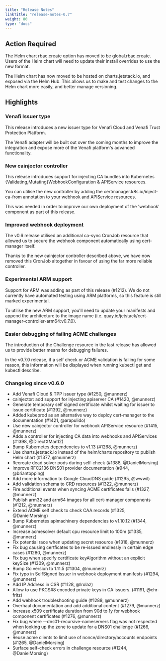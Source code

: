```yaml
---
title: "Release Notes"
linkTitle: "release-notes-0.7"
weight: 80
type: "docs"
---
```


## Action Required
The Helm chart rbac.create option has moved to be global.rbac.create.
Users of the Helm chart will need to update their install overrides to use
the new format.

The Helm chart has now moved to be hosted on charts.jetstack.io, and
exposed via the Helm Hub. This allows us to make
and test changes to the Helm chart more easily, and better manage versioning.

## Highlights
### Venafi Issuer type
This release introduces a new issuer type for Venafi Cloud and Venafi Trust
Protection Platform.

The Venafi adapter will be built out over the coming months to improve the
integration and expose more of the Venafi platform's advanced functionality.

### New cainjector controller
This release introduces support for injecting CA bundles into Kubernetes
{Validating,Mutating}WebhookConfiguration & APIService resources.

You can utilise the new controller by adding the certmanager.k8s.io/inject-ca-from
annotation to your webhook and APIService resources.

This was needed in order to improve our own deployment of the 'webhook'
component as part of this release.

### Improved webhook deployment
The v0.6 release utilised an additional ca-sync CronJob resource that allowed
us to secure the webhook component automatically using cert-manager itself.

Thanks to the new cainjector controller described above, we have now removed
this CronJob altogether in favour of using the far more reliable controller.

### Experimental ARM support
Support for ARM was adding as part of this release (#1212). We do not currently
have automated testing using ARM platforms, so this feature is still marked
experimental.

To utilise the new ARM support, you'll need to update your manifests and append
the architecture to the image name (i.e. quay.io/jetstack/cert-manager-controller-arm64:v0.7.0).

### Easier debugging of failing ACME challenges
The introduction of the Challenge resource in the last release has allowed us
to provide better means for debugging failures.

In the v0.7.0 release, if a self check or ACME validation is failing for some
reason, this information will be displayed when running kubectl get and
kubectl describe.

### Changelog since v0.6.0
- Add Venafi Cloud & TPP issuer type (#1250, @munnerz)
- cainjector: add support for injecting apiserver CA (#1420, @munnerz)
- Generate temporary self signed certificate whilst waiting for issuer to issue certificate (#1392, @munnerz)
- Added kubeprod as an alternative way to deploy cert-manager to the documentation (#1421, @arapulido)
- Use new cainjector controller for webhook APIService resource (#1415, @munnerz)
- Adds a controller for injecting CA data into webhooks and APIServices (#1398, @DirectXMan12)
- Bump Kubernetes dependencies to v1.13 (#1268, @munnerz)
- Use charts.jetstack.io instead of the helm/charts repository to publish Helm chart (#1377, @munnerz)
- Recreate dead solver pods during self-check (#1388, @DanielMorsing)
- Improve RFC2136 DNS01 provider documentation (#944, @briantopping)
- Add more information to Google CloudDNS guide (#1295, @wwwil)
- Add validation schema to CRD resources (#1322, @munnerz)
- Fire additional events when syncing ACME certificates fails (#1327, @munnerz)
- Publish arm32 and arm64 images for all cert-manager components (#1212, @munnerz)
- Extend ACME self check to check CAA records (#1325, @DanielMorsing)
- Bump Kubernetes apimachinery dependencies to v1.10.12 (#1344, @munnerz)
- Increase acmesolver default cpu resource limit to 100m (#1335, @munnerz)
- Fix potential race when updating secret resource (#1318, @munnerz)
- Fix bug causing certficates to be re-issued endlessly in certain edge cases (#1280, @munnerz)
- Fix bug when specify certificate keyAlgorithm without an explicit keySize (#1309, @munnerz)
- Bump Go version to 1.11.5 (#1304, @munnerz)
- Fix typo in SelfSigned Issuer in webhook deployment manifests (#1294, @munnerz)
- Add IP Address in CSR (#1128, @lrolaz)
- Allow to use PKCS#8 encoded private keys in CA issuers. (#1191, @chr-fritz)
- Add webhook troubleshooting guide (#1288, @munnerz)
- Overhaul documentation and add additional content (#1279, @munnerz)
- Increase x509 certificate duration from 90d to 1y for webhook component certificates (#1276, @munnerz)
- Fix bug where --dns01-recursive-nameservers flag was not respected when looking up the zone to update for a DNS01 challenge (#1266, @munnerz)
- Reuse acme clients to limit use of nonce/directory/accounts endpoints (#1265, @DanielMorsing)
- Surface self-check errors in challenge resource (#1244, @DanielMorsing)
